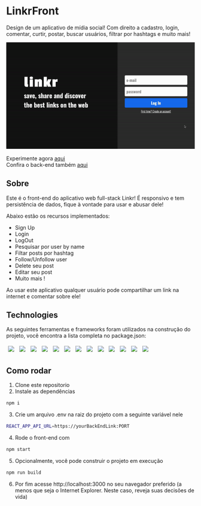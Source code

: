 # LinkrFront

Design de um aplicativo de mídia social! Com direito a cadastro, login, comentar, curtir, postar, buscar usuários, filtrar por hashtags e muito mais!

<img src="./src/styles/gif.gif" />

Experimente agora [aqui](https://linkr-iota.vercel.app) <br/>
Confira o back-end também [aqui](https://github.com/taisoliva/linkrAPI)

## Sobre

Este é o front-end do aplicativo web full-stack Linkr! É responsivo e tem persistência de dados, fique à vontade para usar e abusar dele!

Abaixo estão os recursos implementados:

- Sign Up
- Login
- LogOut
- Pesquisar por user by name
- Filtar posts por hashtag
- Follow/Unfollow user
- Delete seu post
- Editar seu post
- Muito mais !
  
Ao usar este aplicativo qualquer usuário pode compartilhar um link na internet e comentar sobre ele!

## Technologies
As seguintes ferramentas e frameworks foram utilizados na construção do projeto, você encontra a lista completa no package.json:<br>
<p>
  <img style='margin: 5px;' src='https://img.shields.io/badge/styled-components%20-%2320232a.svg?&style=for-the-badge&color=b8679e&logo=styled-components&logoColor=%3a3a3a'>
  <img style='margin: 5px;' src='https://img.shields.io/badge/axios%20-%2320232a.svg?&style=for-the-badge&color=informational'>
  <img style='margin: 5px;' src="https://img.shields.io/badge/react-app%20-%2320232a.svg?&style=for-the-badge&color=60ddf9&logo=react&logoColor=%2361DAFB"/>
  <img style='margin: 5px;' src="https://img.shields.io/badge/react_route%20-%2320232a.svg?&style=for-the-badge&logo=react&logoColor=%2361DAFB"/>
  <img style='margin: 5px;' src="https://img.shields.io/badge/html5-%23E34F26.svg?style=for-the-badge&logo=html5&logoColor=white"/>
  <img style='margin: 5px;' src="https://img.shields.io/badge/javascript-%23323330.svg?style=for-the-badge&logo=javascript&logoColor=%23F7DF1E"/>
  <img style='margin: 5px;' src="https://img.shields.io/badge/markdown-%23000000.svg?style=for-the-badge&logo=markdown&logoColor=white"/>
  <img style='margin: 5px;' src="https://img.shields.io/badge/css3-%231572B6.svg?style=for-the-badge&logo=css3&logoColor=white"/>
  <img style='margin: 5px;' src="https://img.shields.io/badge/NPM-%23CB3837.svg?style=for-the-badge&logo=npm&logoColor=white"/>
  <img style='margin: 5px;' src="https://img.shields.io/badge/webpack-%238DD6F9.svg?style=for-the-badge&logo=webpack&logoColor=black"/>
  <img style='margin: 5px;' src="https://img.shields.io/badge/Vercel-000000.svg?style=for-the-badge&logo=Vercel&logoColor=white"/>
  <img style='margin: 5px;' src="https://img.shields.io/badge/ESLint-4B3263?style=for-the-badge&logo=eslint&logoColor=white"/>
  <img style='margin: 5px;' src="https://img.shields.io/badge/Prettier-F7B93E.svg?style=for-the-badge&logo=Prettier&logoColor=black"/>
  
</p>

## Como rodar

1. Clone este repositorio 
2. Instale as dependências
```bash
npm i
```
3. Crie um arquivo .env na raiz do projeto com a seguinte variável nele
```bash
REACT_APP_API_URL=https://yourBackEndLink:PORT
```
4. Rode o front-end com
```bash
npm start
```
5. Opcionalmente, você pode construir o projeto em execução
```bash
npm run build
```
6. Por fim acesse http://localhost:3000 no seu navegador preferido (a menos que seja o Internet Explorer. Neste caso, reveja suas decisões de vida)
